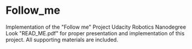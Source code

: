 # Follow_me
Implementation of the "Follow me" Project Udacity Robotics Nanodegree
Look "READ_ME.pdf" for proper presentation and implementation of this project. All supporting materials are included.
